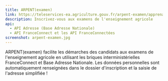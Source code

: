 ```yaml
---
title: ARPENT(examen)
link: https://teleservices-ea.agriculture.gouv.fr/arpent-examen/apprenant
description: Inscrivez-vous aux examens de l'enseignement agricole
api:
  - API Adresse (Base Adresse Nationale)
  - API FranceConnect et les API FranceConnectées
screenshot: arpent-examen.jpg
---
```


ARPENT(examen) facilite les démarches des candidats aux examens de l'enseignement agricole en utilisant les briques interministérielles FranceConnect et Base Adresse Nationale. Les données personnelles sont automatiquement renseignées dans le dossier d'inscription et la saisie de l'adresse simplifiée !

